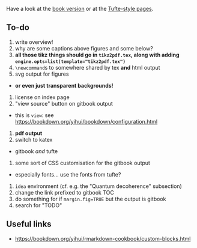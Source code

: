 Have a look at the [book version](book/) or at the [Tufte-style pages](tufte/).

## To-do

1. write overview!
1. why are some captions above figures and some below?
1. **all those tikz things should go in `tikz2pdf.tex`, along with adding `engine.opts=list(template="tikz2pdf.tex")`**
1. `\newcommand`s to somewhere shared by tex **and** html output
1. svg output for figures
  + **or even just transparent backgrounds!**
1. license on index page
1. "view source" button on gitbook output
  + this is `view`: see <https://bookdown.org/yihui/bookdown/configuration.html>
1. **pdf output**
1. switch to katex
  + gitbook _and_ tufte
1. some sort of CSS customisation for the gitbook output
  + especially fonts... use the fonts from tufte?
1. `idea` environment (cf. e.g. the "Quantum decoherence" subsection)
1. change the link prefixed to gitbook TOC
1. do something for if `margin.fig=TRUE` but the output is gitbook
1. search for "TODO"


## Useful links

- <https://bookdown.org/yihui/rmarkdown-cookbook/custom-blocks.html>
